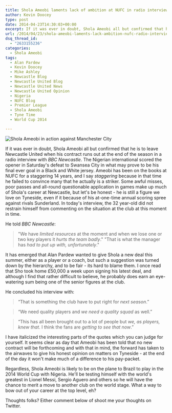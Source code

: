 ```yaml
---
title: Shola Ameobi laments lack of ambition at NUFC in radio interview
author: Kevin Doocey
type: post
date: 2014-04-23T14:30:03+00:00
excerpt: If it was ever in doubt, Shola Ameobi all but confirmed that he will leave Newcastle United when his contract runs out at the end of the season in a..
url: /2014/04/23/shola-ameobi-laments-lack-ambition-nufc-radio-interview/
dsq_thread_id:
  - "2633155236"
categories:
  - Shola Ameobi
tags:
  - Alan Pardew
  - Kevin Doocey
  - Mike Ashley
  - Newcastle Blog
  - Newcastle United Blog
  - Newcastle United News
  - Newcastle United Opinion
  - Nigeria
  - NUFC Blog
  - Premier League
  - Shola Ameobi
  - Tyne Time
  - World Cup 2014

---
```

![Shola Ameobi in action against Manchester City](http://www.tynetime.com/wp-content/uploads/2014/04/Shola-Ameobi-Newcastle-United-2014.jpg "Ameobi - Will not be staying on at St. James' Park after 14 years in Black and White")

If it was ever in doubt, Shola Ameobi all but confirmed that he is to leave Newcastle United when his contract runs out at the end of the season in a radio interview with _BBC Newcastle_. The Nigerian international scored the opener in Saturday's defeat to Swansea City in what may prove to be his final ever goal in a Black and White jersey. Ameobi has been on the books at NUFC for a staggering 14 years, and I say _staggering_ because in that time he failed to convince many that he actually is a striker. Some awful misses, poor passes and all-round questionable application in games make up much of Shola's career at Newcastle, but let's be honest - he is still a figure we love on Tyneside, even if it because of his at-one-time annual scoring spree against rivals Sunderland. In today's interview, the 32 year-old did not restrain himself from commenting on the  situation at the club at this moment in time.

He told _BBC Newcastle_:

> "We have _limited resources_ at the moment and when we lose one or two key players it _hurts the team badly_."
> "That is what the manager has _had to put up with, unfortunately_."

It has emerged that Alan Pardew wanted to give Shola a new deal this summer, either as a player or a coach, but such a suggestion was turned down by the hierarchy, and to be fair - its hard to blame them. I once read that Sho took home £50,000 a week upon signing his latest deal, and although I find that rather difficult to believe, he probably does earn an eye-watering sum being one of the senior figures at the club.

He concluded his interview with:

> “That is something the club have to put right for _next season_.”

> “We need quality players and _we need a quality squad_ as well.”

> “This has all been brought out to a lot of people but _we, as players, knew that_. I think the fans are _getting to see that now_.”

I have italicized the interesting parts of the quotes which you can judge for yourself. It seems clear as day that Ameobi has been told that no new contract will be forthcoming and with that in mind, the forward has taken to the airwaves to give his honest opinion on matters on Tyneside - at the end of the day it won't make much of a difference to his pay-packet.

Regardless, Shola Ameobi is likely to be on the plane to Brazil to play in the 2014 World Cup with Nigeria. He'll be testing himself with the world's greatest in Lionel Messi, Sergio Aguero and others so he will have the chance to merit a move to another club on the world stage. What a way to bow out of your career at the top level, eh?

Thoughts folks? Either comment below of shoot me your thoughts on Twitter.
